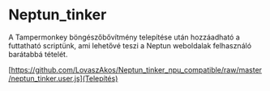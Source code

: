 # Neptun_tinker

A Tampermonkey böngészőbővítmény telepítése után hozzáadható a futtatható scriptünk, ami lehetővé teszi a Neptun weboldalak felhasználó barátabbá tételét.

[https://github.com/LovaszAkos/Neptun_tinker_npu_compatible/raw/master/neptun_tinker.user.js](Telepítés)
